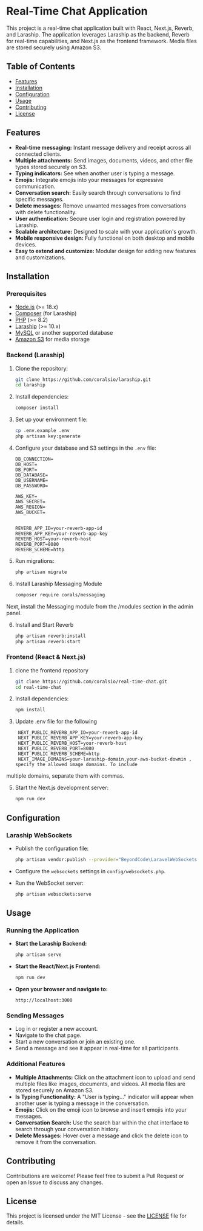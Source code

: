 # Real-Time Chat Application

This project is a real-time chat application built with React, Next.js, Reverb, and Laraship. The application leverages Laraship as the backend, Reverb for real-time capabilities, and Next.js as the frontend framework. Media files are stored securely using Amazon S3.

## Table of Contents

- [Features](#features)
- [Installation](#installation)
- [Configuration](#configuration)
- [Usage](#usage)
- [Contributing](#contributing)
- [License](#license)

## Features

- **Real-time messaging:** Instant message delivery and receipt across all connected clients.
- **Multiple attachments:** Send images, documents, videos, and other file types stored securely on S3.
- **Typing indicators:** See when another user is typing a message.
- **Emojis:** Integrate emojis into your messages for expressive communication.
- **Conversation search:** Easily search through conversations to find specific messages.
- **Delete messages:** Remove unwanted messages from conversations with delete functionality.
- **User authentication:** Secure user login and registration powered by Laraship.
- **Scalable architecture:** Designed to scale with your application's growth.
- **Mobile responsive design:** Fully functional on both desktop and mobile devices.
- **Easy to extend and customize:** Modular design for adding new features and customizations.

## Installation

### Prerequisites

- [Node.js](https://nodejs.org/) (>= 18.x)
- [Composer](https://getcomposer.org/) (for Laraship)
- [PHP](https://www.php.net/) (>= 8.2)
- [Laraship](https://www.laraship.com/) (>= 10.x)
- [MySQL](https://www.mysql.com/) or another supported database
- [Amazon S3](https://aws.amazon.com/s3/) for media storage

### Backend (Laraship)

1. Clone the repository:
    ```bash
    git clone https://github.com/coralsio/laraship.git
    cd laraship
    ```

2. Install dependencies:
    ```bash
    composer install
    ```

3. Set up your environment file:
    ```bash
    cp .env.example .env
    php artisan key:generate
    ```

4. Configure your database and S3 settings in the `.env` file:
    ```env
    DB_CONNECTION=
    DB_HOST=
    DB_PORT=
    DB_DATABASE=
    DB_USERNAME=
    DB_PASSWORD=

    AWS_KEY=
    AWS_SECRET=
    AWS_REGION=
    AWS_BUCKET=


    REVERB_APP_ID=your-reverb-app-id
    REVERB_APP_KEY=your-reverb-app-key
    REVERB_HOST=your-reverb-host
    REVERB_PORT=8080
    REVERB_SCHEME=http

    ```

5. Run migrations:
    ```bash
    php artisan migrate
    ```

6. Install Laraship Messaging Module
    ```bash
   composer require corals/messaging
    ```
  Next, install the Messaging module from the /modules section in the admin panel.
  
6. Install and Start Reverb
    ```bash
   php artisan reverb:install
   php artisan reverb:start 
    ```


### Frontend (React & Next.js)

1. clone the frontend repository
    ```bash
    git clone https://github.com/coralsio/real-time-chat.git
    cd real-time-chat
    ```

2. Install dependencies:
    ```bash
    npm install
    ```

3. Update .env file for the following
   ```
    NEXT_PUBLIC_REVERB_APP_ID=your-reverb-app-id
    NEXT_PUBLIC_REVERB_APP_KEY=your-reverb-app-key
    NEXT_PUBLIC_REVERB_HOST=your-reverb-host    
    NEXT_PUBLIC_REVERB_PORT=8080
    NEXT_PUBLIC_REVERB_SCHEME=http
    NEXT_IMAGE_DOMAINS=your-laraship-domain,your-aws-bucket-dowmin ,  specify the allowed image domains. To include
multiple domains, separate them with commas.

5. Start the Next.js development server:
    ```bash
    npm run dev
    ```

## Configuration

### Laraship WebSockets

- Publish the configuration file:
    ```bash
    php artisan vendor:publish --provider="BeyondCode\LaravelWebSockets\WebSocketsServiceProvider" --tag="config"
    ```

- Configure the `websockets` settings in `config/websockets.php`.

- Run the WebSocket server:
    ```bash
    php artisan websockets:serve
    ```
## Usage

### Running the Application

- **Start the Laraship Backend:**
    ```bash
    php artisan serve
    ```

- **Start the React/Next.js Frontend:**
    ```bash
    npm run dev
    ```

- **Open your browser and navigate to:**
    ```
    http://localhost:3000
    ```

### Sending Messages

- Log in or register a new account.
- Navigate to the chat page.
- Start a new conversation or join an existing one.
- Send a message and see it appear in real-time for all participants.

### Additional Features

- **Multiple Attachments:** Click on the attachment icon to upload and send multiple files like images, documents, and videos. All media files are stored securely on Amazon S3.
- **Is Typing Functionality:** A "User is typing..." indicator will appear when another user is typing a message in the conversation.
- **Emojis:** Click on the emoji icon to browse and insert emojis into your messages.
- **Conversation Search:** Use the search bar within the chat interface to search through your conversation history.
- **Delete Messages:** Hover over a message and click the delete icon to remove it from the conversation.

## Contributing

Contributions are welcome! Please feel free to submit a Pull Request or open an Issue to discuss any changes.

## License

This project is licensed under the MIT License - see the [LICENSE](LICENSE) file for details.
